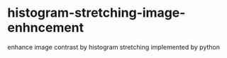 # histogram-stretching-image-enhncement
enhance image contrast by histogram stretching implemented by python
